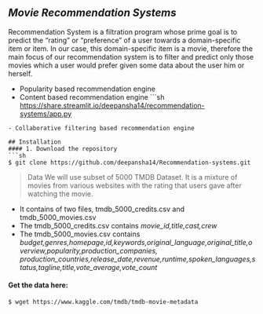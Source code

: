 ## _Movie Recommendation Systems_
Recommendation System is a filtration program whose prime goal is to predict the “rating” or “preference” of a user towards a domain-specific item or item. In our case, this domain-specific item is a movie, therefore the main focus of our recommendation system is to filter and predict only those movies which a user would prefer given some data about the user him or herself.
- Popularity based recommendation engine
- Content based recommendation engine ```sh
https://share.streamlit.io/deepansha14/recommendation-systems/app.py
```
- Collaborative filtering based recommendation engine

## Installation
#### 1. Download the repository
```sh
$ git clone https://github.com/deepansha14/Recommendation-systems.git
```
> Data
We will use subset of 5000 TMDB Dataset. It is a mixture of movies from various websites with the rating that users gave after watching the movie.
- It contains of two files, tmdb_5000_credits.csv and tmdb_5000_movies.csv
- The tmdb_5000_credits.csv contains _movie_id,title,cast,crew_
- The tmdb_5000_movies.csv contains _budget,genres,homepage,id,keywords,original_language,original_title,overview,popularity,production_companies, production_countries,release_date,revenue,runtime,spoken_languages,status,tagline,title,vote_average,vote_count_

#### Get the data here:
```sh
$ wget https://www.kaggle.com/tmdb/tmdb-movie-metadata
```


